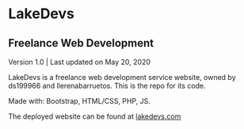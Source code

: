 # LakeDevs
## Freelance Web Development
Version 1.0 | Last updated on May 20, 2020

LakeDevs is a freelance web development service website, owned by ds199966 and llerenabarruetos. This is the repo for its code.

Made with: Bootstrap, HTML/CSS, PHP, JS.

The deployed website can be found at [lakedevs.com](https://sebastianllerena.com/lakedevs-site/)
